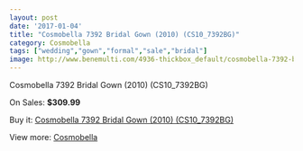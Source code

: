 ```yaml
---
layout: post
date: '2017-01-04'
title: "Cosmobella 7392 Bridal Gown (2010) (CS10_7392BG)"
category: Cosmobella
tags: ["wedding","gown","formal","sale","bridal"]
image: http://www.benemulti.com/4936-thickbox_default/cosmobella-7392-bridal-gown-2010-cs107392bg.jpg
---
```

Cosmobella 7392 Bridal Gown (2010) (CS10_7392BG)

On Sales: **$309.99**
<a href="https://www.benemulti.com/en/cosmobella/1841-cosmobella-7392-bridal-gown-2010-cs107392bg.html"><amp-img layout="responsive" width="600" height="600" src="//www.benemulti.com/4936-thickbox_default/cosmobella-7392-bridal-gown-2010-cs107392bg.jpg" alt="Cosmobella 7392 Bridal Gown (2010) (CS10_7392BG) 0" /></a>
<a href="https://www.benemulti.com/en/cosmobella/1841-cosmobella-7392-bridal-gown-2010-cs107392bg.html"><amp-img layout="responsive" width="600" height="600" src="//www.benemulti.com/4938-thickbox_default/cosmobella-7392-bridal-gown-2010-cs107392bg.jpg" alt="Cosmobella 7392 Bridal Gown (2010) (CS10_7392BG) 1" /></a>
<a href="https://www.benemulti.com/en/cosmobella/1841-cosmobella-7392-bridal-gown-2010-cs107392bg.html"><amp-img layout="responsive" width="600" height="600" src="//www.benemulti.com/4937-thickbox_default/cosmobella-7392-bridal-gown-2010-cs107392bg.jpg" alt="Cosmobella 7392 Bridal Gown (2010) (CS10_7392BG) 2" /></a>

Buy it: [Cosmobella 7392 Bridal Gown (2010) (CS10_7392BG)](https://www.benemulti.com/en/cosmobella/1841-cosmobella-7392-bridal-gown-2010-cs107392bg.html "Cosmobella 7392 Bridal Gown (2010) (CS10_7392BG)")

View more: [Cosmobella](https://www.benemulti.com/en/20-cosmobella "Cosmobella")